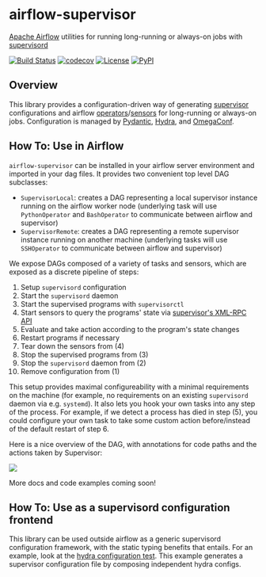 # airflow-supervisor

[Apache Airflow](https://airflow.apache.org) utilities for running long-running or always-on jobs with [supervisord](http://supervisord.org)

[![Build Status](https://github.com/timkpaine/airflow-supervisor/actions/workflows/build.yml/badge.svg)](https://github.com/timkpaine/airflow-supervisor/actions?query=workflow%3A%22Build+Status%22)
[![codecov](https://codecov.io/gh/timkpaine/airflow-supervisor/branch/main/graph/badge.svg)](https://codecov.io/gh/timkpaine/airflow-supervisor)
[![License](https://img.shields.io/github/license/timkpaine/airflow-supervisor)](https://github.com/timkpaine/airflow-supervisor)
[![PyPI](https://img.shields.io/pypi/v/airflow-supervisor.svg)](https://pypi.python.org/pypi/airflow-supervisor)

## Overview

This library provides a configuration-driven way of generating [supervisor](http://supervisord.org) configurations and airflow [operators](https://airflow.apache.org/docs/apache-airflow/stable/core-concepts/operators.html)/[sensors](https://airflow.apache.org/docs/apache-airflow/stable/core-concepts/sensors.html) for long-running or always-on jobs. Configuration is managed by [Pydantic](https://pydantic.dev), [Hydra](https://hydra.cc), and [OmegaConf](https://omegaconf.readthedocs.io/).

## How To: Use in Airflow

`airflow-supervisor` can be installed in your airflow server environment and imported in your dag files. It provides two convenient top level DAG subclasses:

- `SupervisorLocal`: creates a DAG representing a local supervisor instance running on the airflow worker node (underlying task will use `PythonOperator` and `BashOperator` to communicate between airflow and supervisor)
- `SupervisorRemote`: creates a DAG representing a remote supervisor instance running on another machine (underlying tasks will use `SSHOperator` to communicate between airflow and supervisor)

We expose DAGs composed of a variety of tasks and sensors, which are exposed as a discrete pipeline of steps:
1. Setup `supervisord` configuration
2. Start the `supervisord` daemon
3. Start the supervised programs with `supervisorctl`
4. Start sensors to query the programs' state via [supervisor's XML-RPC API](http://supervisord.org/api.html)
5. Evaluate and take action according to the program's state changes
6. Restart programs if necessary
7. Tear down the sensors from (4)
8. Stop the supervised programs from (3)
9. Stop the `supervisord` daemon from (2)
10. Remove configuration from (1)

This setup provides maximal configureability with a minimal requirements on the machine (for example, no requirements on an existing `supervisord` daemon via e.g. `systemd`). It also lets you hook your own tasks into any step of the process. For example, if we detect a process has died in step (5), you could configure your own task to take some custom action before/instead of the default restart of step 6.

Here is a nice overview of the DAG, with annotations for code paths and the actions taken by Supervisor:

<img src="https://raw.githubusercontent.com/airflow-laminar/airflow-supervisor/main/docs/src/overview.png" />

More docs and code examples coming soon!

## How To: Use as a supervisord configuration frontend

This library can be used outside airflow as a generic supervisord configuration framework, with the static typing benefits that entails. For an example, look at the [hydra configuration test](./airflow_supervisor/tests/hydra/test_hydra.py). This example generates a supervisor configuration file by composing independent hydra configs.
